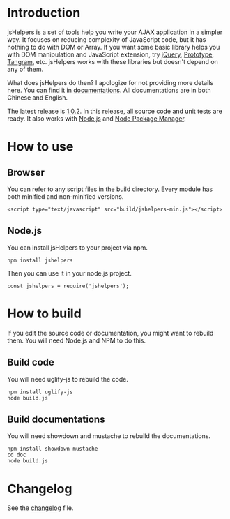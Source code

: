 # Introduction

jsHelpers is a set of tools help you write your AJAX application in a simpler way. It focuses on reducing complexity of JavaScript code, but it has nothing to do with DOM or Array. If you want some basic library helps you with DOM manipulation and JavaScript extension, try [jQuery](http://jquery.com), [Prototype](http://www.prototypejs.org), [Tangram](http://tangram.baidu.com), etc. jsHelpers works with these libraries but doesn't depend on any of them. 

What does jsHelpers do then? I apologize for not providing more details here. You can find it in [documentations](http://catchen.github.com/jsHelpers/). All documentations are in both Chinese and English.

The latest release is [1.0.2](https://github.com/CatChen/jsHelpers/tree/1.0.2). In this release, all source code and unit tests are ready. It also works with [Node.js](http://nodejs.org/) and [Node Package Manager](http://npmjs.org/).

# How to use

## Browser

You can refer to any script files in the build directory. Every module has both minified and non-minified versions.

    <script type="text/javascript" src="build/jshelpers-min.js"></script>

## Node.js

You can install jsHelpers to your project via npm.

    npm install jshelpers

Then you can use it in your node.js project.

    const jshelpers = require('jshelpers');

# How to build

If you edit the source code or documentation, you might want to rebuild them. You will need Node.js and NPM to do this.

## Build code

You will need uglify-js to rebuild the code.

    npm install uglify-js
    node build.js

## Build documentations

You will need showdown and mustache to rebuild the documentations.

    npm install showdown mustache
    cd doc
    node build.js

# Changelog

See the [changelog](https://github.com/CatChen/jsHelpers/blob/master/changelog.md) file.
